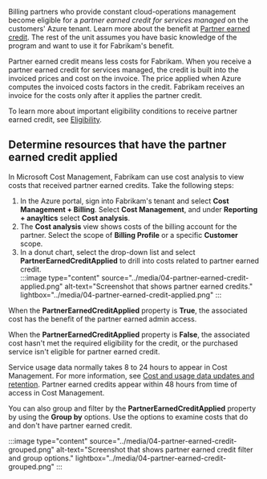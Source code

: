 Billing partners who provide constant cloud-operations management become eligible for a *partner earned credit for services managed* on the customers' Azure tenant. Learn more about the benefit at [Partner earned credit](/partner-center/billing/partner-earned-credit). The rest of the unit assumes you have basic knowledge of the program and want to use it for Fabrikam's benefit.

Partner earned credit means less costs for Fabrikam. When you receive a partner earned credit for services managed, the credit is built into the invoiced prices and cost on the invoice. The price applied when Azure computes the invoiced costs factors in the credit. Fabrikam receives an invoice for the costs only after it applies the partner credit.

To learn more about important eligibility conditions to receive partner earned credit, see [Eligibility](/partner-center/billing/partner-earned-credit-explanation#eligibility).

## Determine resources that have the partner earned credit applied

In Microsoft Cost Management, Fabrikam can use cost analysis to view costs that received partner earned credits. Take the following steps:

1. In the Azure portal, sign into Fabrikam's tenant and select **Cost Management + Billing**. Select  **Cost Management**, and under **Reporting + anayltics** select **Cost analysis**.
2. The **Cost analysis** view shows costs of the billing account for the partner. Select the scope of **Billing Profile** or a specific **Customer** scope.
3. In a donut chart, select the drop-down list and select **PartnerEarnedCreditApplied** to drill into costs related to partner earned credit.  
    :::image type="content" source="../media/04-partner-earned-credit-applied.png" alt-text="Screenshot that shows partner earned credits." lightbox="../media/04-partner-earned-credit-applied.png" :::

When the **PartnerEarnedCreditApplied** property is **True**, the associated cost has the benefit of the partner earned admin access.

When the **PartnerEarnedCreditApplied** property is **False**, the associated cost hasn't met the required eligibility for the credit, or the purchased service isn't eligible for partner earned credit.

Service usage data normally takes 8 to 24 hours to appear in Cost Management. For more information, see [Cost and usage data updates and retention](/azure/cost-management-billing/costs/understand-cost-mgt-data#cost-and-usage-data-updates-and-retention). Partner earned credits appear within 48 hours from time of access in Cost Management.

You can also group and filter by the **PartnerEarnedCreditApplied** property by using the **Group by** options. Use the options to examine costs that do and don't have partner earned credit.

:::image type="content" source="../media/04-partner-earned-credit-grouped.png" alt-text="Screenshot that shows partner earned credit filter and group options." lightbox="../media/04-partner-earned-credit-grouped.png" :::
